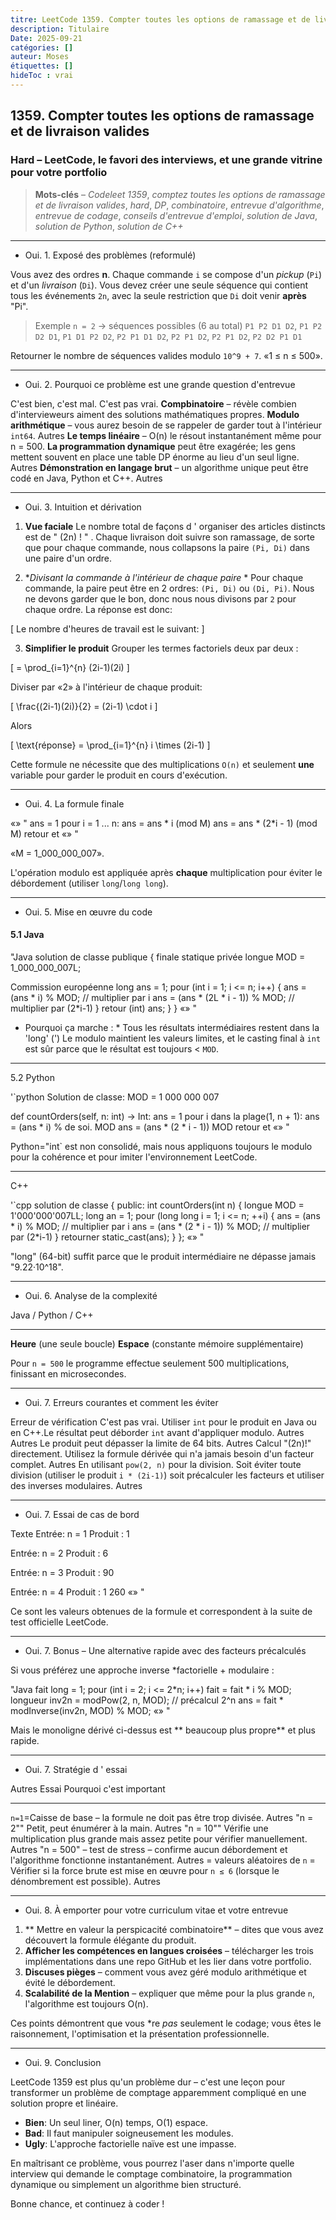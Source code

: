 ```yaml
---
titre: LeetCode 1359. Compter toutes les options de ramassage et de livraison valides -
description: Titulaire
Date: 2025-09-21
catégories: []
auteur: Moses
étiquettes: []
hideToc : vrai
---
```

## 1359. Compter toutes les options de ramassage et de livraison valides
### Hard – LeetCode, le favori des interviews, et une grande vitrine pour votre portfolio

> **Mots-clés** – *Codeleet 1359*, *comptez toutes les options de ramassage et de livraison valides*, *hard*, *DP*, *combinatoire*, *entrevue d'algorithme*, *entrevue de codage*, *conseils d'entrevue d'emploi*, *solution de Java*, *solution de Python*, *solution de C++*

---

- Oui. 1. Exposé des problèmes (reformulé)

Vous avez des ordres **n**.
Chaque commande `i` se compose d'un *pickup* (`Pi`) et d'un *livraison* (`Di`).
Vous devez créer une seule séquence qui contient tous les événements `2n`, avec la seule restriction que `Di` doit venir **après** "Pi".

> Exemple
> `n = 2` → séquences possibles (6 au total)
> `P1 P2 D1 D2`, `P1 P2 D2 D1`, `P1 D1 P2 D2`, `P2 P1 D1 D2`, `P2 P1 D2`, `P2 P1 D2`, `P2 D2 P1 D1`

Retourner le nombre de séquences valides modulo `10^9 + 7`.
«1 ≤ n ≤ 500».

---

- Oui. 2. Pourquoi ce problème est une grande question d'entrevue

C'est bien, c'est mal.
C'est pas vrai.
**Compbinatoire** – révèle combien d'intervieweurs aiment des solutions mathématiques propres. **Modulo arithmétique** – vous aurez besoin de se rappeler de garder tout à l'intérieur `int64`. Autres
**Le temps linéaire** – O(n) le résout instantanément même pour n = 500. **La programmation dynamique** peut être exagérée; les gens mettent souvent en place une table DP énorme au lieu d'un seul ligne. Autres
**Démonstration en langage brut** – un algorithme unique peut être codé en Java, Python et C++. Autres

---

- Oui. 3. Intuition et dérivation

1. **Vue faciale**
Le nombre total de façons d ' organiser des articles distincts est de " (2n) ! " .
Chaque livraison doit suivre son ramassage, de sorte que pour chaque commande, nous collapsons la paire `(Pi, Di)` dans une paire d'un ordre.

2. **Divisant la commande à l'intérieur de chaque paire* *
Pour chaque commande, la paire peut être en 2 ordres: `(Pi, Di)` ou `(Di, Pi)`.
Nous ne devons garder que le bon, donc nous nous divisons par `2` pour chaque ordre.
La réponse est donc:

\[
Le nombre d'heures de travail est le suivant:
\]

3. **Simplifier le produit**
Grouper les termes factoriels deux par deux :

\[
= \prod_{i=1}^{n} (2i-1)(2i)
\]

Diviser par «2» à l'intérieur de chaque produit:

\[
\frac{(2i-1)(2i)}{2} = (2i-1) \cdot i
\]

Alors

\[
\text{réponse} = \prod_{i=1}^{n} i \times (2i-1)
\]

Cette formule ne nécessite que des multiplications `O(n)` et seulement **une** variable pour garder le produit en cours d'exécution.

---

- Oui. 4. La formule finale

«» "
ans = 1
pour i = 1 ... n:
ans = ans * i (mod M)
ans = ans * (2*i - 1) (mod M)
retour et
«» "

«M = 1_000_000_007».

L'opération modulo est appliquée après **chaque** multiplication pour éviter le débordement (utiliser `long`/`long long`).

---

- Oui. 5. Mise en œuvre du code

#### 5.1 Java

"Java
solution de classe publique {
finale statique privée longue MOD = 1_000_000_007L;

Commission européenne
long ans = 1;
pour (int i = 1; i <= n; i++) {
ans = (ans * i) % MOD; // multiplier par i
ans = (ans * (2L * i - 1)) % MOD; // multiplier par (2*i-1)
}
retour (int) ans;
}
}
«» "

* Pourquoi ça marche : *
Tous les résultats intermédiaires restent dans la 'long' (')
Le modulo maintient les valeurs limites, et le casting final à `int` est sûr parce que le résultat est toujours < `MOD`.

---

5.2 Python

'`python
Solution de classe:
MOD = 1 000 000 007

def countOrders(self, n: int) -> Int:
ans = 1
pour i dans la plage(1, n + 1):
ans = (ans * i) % de soi. MOD
ans = (ans * (2 * i - 1)) MOD
retour et
«» "

Python="int` est non consolidé, mais nous appliquons toujours le modulo pour la cohérence et pour imiter l'environnement LeetCode.

---

C++

'`cpp
solution de classe {
public:
int countOrders(int n) {
longue MOD = 1'000'000'007LL;
long an = 1;
pour (long long i = 1; i <= n; ++i) {
ans = (ans * i) % MOD; // multiplier par i
ans = (ans * (2 * i - 1)) % MOD; // multiplier par (2*i-1)
}
retourner static_cast<int>(ans);
}
};
«» "

"long" (64-bit) suffit parce que le produit intermédiaire ne dépasse jamais "9.22·10^18".

---

- Oui. 6. Analyse de la complexité

Java / Python / C++
-- -- -- -- -- -- -- --
**Heure** (une seule boucle)
**Espace** (constante mémoire supplémentaire)

Pour `n = 500` le programme effectue seulement 500 multiplications, finissant en microsecondes.

---

- Oui. 7. Erreurs courantes et comment les éviter

Erreur de vérification
C'est pas vrai.
Utiliser `int` pour le produit en Java ou en C++.Le résultat peut déborder `int` avant d'appliquer modulo. Autres
Autres Le produit peut dépasser la limite de 64 bits. Autres
Calcul "(2n)!" directement. Utilisez la formule dérivée qui n'a jamais besoin d'un facteur complet. Autres
En utilisant `pow(2, n)` pour la division. Soit éviter toute division (utiliser le produit `i * (2i-1)`) soit précalculer les facteurs et utiliser des inverses modulaires. Autres

---

- Oui. 7. Essai de cas de bord

Texte
Entrée: n = 1
Produit : 1

Entrée: n = 2
Produit : 6

Entrée: n = 3
Produit : 90

Entrée: n = 4
Produit : 1 260
«» "

Ce sont les valeurs obtenues de la formule et correspondent à la suite de test officielle LeetCode.

---

- Oui. 7. Bonus – Une alternative rapide avec des facteurs précalculés

Si vous préférez une approche inverse *factorielle + modulaire :

"Java
fait long = 1;
pour (int i = 2; i <= 2*n; i++) fait = fait * i % MOD;
longueur inv2n = modPow(2, n, MOD); // précalcul 2^n
ans = fait * modInverse(inv2n, MOD) % MOD;
«» "

Mais le monoligne dérivé ci-dessus est ** beaucoup plus propre** et plus rapide.

---

- Oui. 7. Stratégie d ' essai

Autres Essai Pourquoi c'est important
-- -- -- -- -- --
`n=1`=Caisse de base – la formule ne doit pas être trop divisée. Autres
"n = 2"" Petit, peut énumérer à la main. Autres
"n = 10"" Vérifie une multiplication plus grande mais assez petite pour vérifier manuellement. Autres
"n = 500" – test de stress – confirme aucun débordement et l'algorithme fonctionne instantanément. Autres
= valeurs aléatoires de `n` = Vérifier si la force brute est mise en œuvre pour `n ≤ 6` (lorsque le dénombrement est possible). Autres

---

- Oui. 8. À emporter pour votre curriculum vitae et votre entrevue

1. ** Mettre en valeur la perspicacité combinatoire** – dites que vous avez découvert la formule élégante du produit.
2. **Afficher les compétences en langues croisées** – télécharger les trois implémentations dans une repo GitHub et les lier dans votre portfolio.
3. **Discuses pièges** – comment vous avez géré modulo arithmétique et évité le débordement.
4. **Scalabilité de la Mention** – expliquer que même pour la plus grande `n`, l'algorithme est toujours O(n).

Ces points démontrent que vous *re *pas* seulement le codage; vous êtes le raisonnement, l'optimisation et la présentation professionnelle.

---

- Oui. 9. Conclusion

LeetCode 1359 est plus qu'un problème dur – c'est une leçon pour transformer un problème de comptage apparemment compliqué en une solution propre et linéaire.

- **Bien**: Un seul liner, O(n) temps, O(1) espace.
- **Bad**: Il faut manipuler soigneusement les modules.
- **Ugly**: L'approche factorielle naïve est une impasse.

En maîtrisant ce problème, vous pourrez l'aser dans n'importe quelle interview qui demande le comptage combinatoire, la programmation dynamique ou simplement un algorithme bien structuré.

Bonne chance, et continuez à coder !